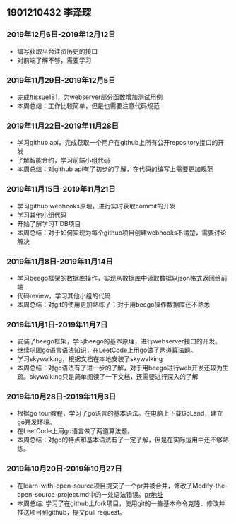 ## 1901210432 李泽琛

### 2019年12月6日-2019年12月12日

* 编写获取平台注资历史的接口
* 对前端了解不够，需要学习

### 2019年11月29日-2019年12月5日

* 完成#issue181，为webserver部分函数增加测试用例
* 本周总结：工作比较简单，但是也需要注意代码规范

### 2019年11月22日-2019年11月28日

* 学习github api，完成获取一个用户在github上所有公开repository接口的开发
* 了解智能合约，学习前端小组代码
* 本周总结：对github api有了初步的了解，在代码的编写上需要更加规范

### 2019年11月15日-2019年11月21日

* 学习github webhooks原理，进行实时获取commit的开发
* 学习其他小组代码
* 开始了解学习TiDB项目
* 本周总结：对于如何实现为每个github项目创建webhooks不清楚，需要讨论解决

### 2019年11月8日-2019年11月14日

* 学习beego框架的数据库操作，实现从数据库中读取数据以json格式返回给前端
* 代码review，学习其他小组的代码
* 本周总结：对git的使用更加熟练了；对于用beego操作数据库还不熟悉
### 2019年11月1日-2019年11月7日

* 安装了beego框架，学习beego的基本原理，进行webserver接口的开发。
* 继续巩固go语言语法知识，在LeetCode上用go做了两道算法题。
* 学习skywalking，根据文档在本地安装了skywalking
* 本周总结：对go语法有了进一步的了解，对于用beego进行web开发还较为生疏。skywalking只是简单阅读了一下文档，还需要进行深入的了解
### 2019年10月28日-2019年11月3日

* 根据go tour教程，学习了go语言的基本语法。在电脑上下载GoLand，建立go开发环境。
* 在LeetCode上用go语言做了两道算法题。
* 本周总结：对go的特点和基本语法有了一定了解，但是在实际运用中还不够熟练。
### 2019年10月20日-2019年10月27日

* 在learn-with-open-source项目提交了一个pr并被合并，修改了Modify-the-open-source-project.md中的一处语法错误。[pr地址](https://github.com/zhuangbiaowei/learn-with-open-source/pull/100)
* 本周总结: 学习了在github上fork项目，使用git的一些基本命令克隆、修改并推送项目到github，提交pull request。
 
